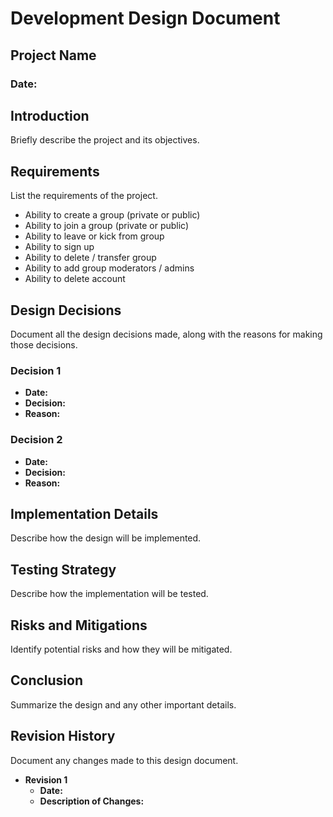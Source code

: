# Development Design Document

## Project Name

### Date: 

## Introduction

Briefly describe the project and its objectives.

## Requirements

List the requirements of the project.

- Ability to create a group (private or public)
- Ability to join a group (private or public)
- Ability to leave or kick from group
- Ability to sign up
- Ability to delete / transfer group
- Ability to add group moderators / admins
- Ability to delete account

## Design Decisions

Document all the design decisions made, along with the reasons for making those decisions.

### Decision 1

- **Date:**
- **Decision:**
- **Reason:**

### Decision 2

- **Date:**
- **Decision:**
- **Reason:**

## Implementation Details

Describe how the design will be implemented.

## Testing Strategy

Describe how the implementation will be tested.

## Risks and Mitigations

Identify potential risks and how they will be mitigated.

## Conclusion

Summarize the design and any other important details.

## Revision History

Document any changes made to this design document.

- **Revision 1**
    - **Date:**
    - **Description of Changes:**
